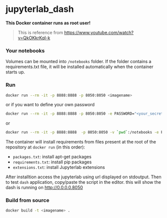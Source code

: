 # jupyterlab_dash

**This Docker container runs as root user!**

> This is reference from https://www.youtube.com/watch?v=QkOKkrKqI-k 

### Your notebooks

Volumes can be mounted into `/notebooks` folder. If the folder contains a requirements.txt file, it will be installed automatically when the container starts up.

### Run
```bash
docker run --rm -it -p 8888:8888 -p 8050:8050 <imagename>
```

or if you want to define your own password
```bash
docker run --rm -it -p 8888:8888 -p 8050:8050 -e PASSWORD="<your_secret>" <imagename>
```
or 
```bash
docker run --rm -it -p 8888:8888  -p 8050:8050 -v `pwd`:/notebooks -e PASSWORD="<your_secret>" <imagename>
```

The container will install requirements from files present at the root of the repository at `docker run` (in this order):

* `packages.txt`: install apt-get packages
* `requirements.txt`: install pip packages
* `extensions.txt`: install Jupyterlab extensions

After installtion access the jupyterlab using url displayed on stdoutput.
Then to test `dash` application, copy/paste the script in the editor. this will show the dash is running on http://0.0.0.0.8050 

### Build from source

```bash
docker build -t <imagename> .
```
